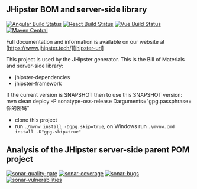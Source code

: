 ## JHipster BOM and server-side library

[![Angular Build Status][github-actions-angular-image]][github-actions-url] [![React Build Status][github-actions-react-image]][github-actions-url] [![Vue Build Status][github-actions-vue-image]][github-actions-url] [![Maven Central][maven-image]][maven-url]

Full documentation and information is available on our website at [https://www.jhipster.tech/][jhipster-url]

This project is used by the JHipster generator. This is the Bill of Materials and server-side library:

- jhipster-dependencies
- jhipster-framework

If the current version is SNAPSHOT then to use this SNAPSHOT version:
mvn clean deploy -P sonatype-oss-release Darguments="gpg.passphrase=你的密码"
- clone this project
- run `./mvnw install -Dgpg.skip=true`, on Windows run `.\mvnw.cmd install -D"gpg.skip=true"`

[maven-image]: https://maven-badges.herokuapp.com/maven-central/tech.jhipster/jhipster-parent/badge.svg
[maven-url]: https://maven-badges.herokuapp.com/maven-central/tech.jhipster/jhipster-parent
[github-actions-angular-image]: https://github.com/jhipster/jhipster-bom/workflows/Angular/badge.svg
[github-actions-react-image]: https://github.com/jhipster/jhipster-bom/workflows/React/badge.svg
[github-actions-vue-image]: https://github.com/jhipster/jhipster-bom/workflows/Vue/badge.svg
[github-actions-url]: https://github.com/jhipster/jhipster-bom/actions
[jhipster-url]: https://www.jhipster.tech/

## Analysis of the JHipster server-side parent POM project

[![sonar-quality-gate][sonar-quality-gate]][sonar-url] [![sonar-coverage][sonar-coverage]][sonar-url] [![sonar-bugs][sonar-bugs]][sonar-url] [![sonar-vulnerabilities][sonar-vulnerabilities]][sonar-url]

[sonar-url]: https://sonarcloud.io/dashboard?id=jhipster-framework
[sonar-quality-gate]: https://sonarcloud.io/api/project_badges/measure?project=jhipster-framework&metric=alert_status
[sonar-coverage]: https://sonarcloud.io/api/project_badges/measure?project=jhipster-framework&metric=coverage
[sonar-bugs]: https://sonarcloud.io/api/project_badges/measure?project=jhipster-framework&metric=bugs
[sonar-vulnerabilities]: https://sonarcloud.io/api/project_badges/measure?project=jhipster-framework&metric=vulnerabilities
